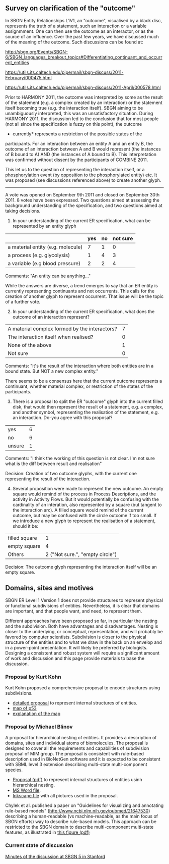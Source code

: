 Survey on clarification of the "outcome"
----------------------------------------

In SBGN Entity Relationships L1V1, an "outcome", visualised by a black disc, represents the truth of a statement, such an interaction or a variable assignmment. One can then use the outcome as an interactor, or as the source of an influence. Over the past few years, we have discussed much of the meaning of the outcome. Such discussions can be found at:

<http://sbgn.org/Events/SBGN-6/SBGN_languages_breakout_topics#Differentiating_continuant_and_occurrent_entities>

<https://utils.its.caltech.edu/pipermail/sbgn-discuss/2011-February/000475.html>

<https://utils.its.caltech.edu/pipermail/sbgn-discuss/2011-April/000578.html>

Prior to HARMONY 2011, the outcome was interpreted by some as the result of the statement (e.g. a complex created by an interaction) or the statement itself becoming true (e.g. the interaction itself). SBGN aiming to be unambiguously interpreted, this was an unsatisfactory situation. During HARMONY 2011, the discussion led to the conclusion that for most people (not all since the specification is fuzzy on this point), the outcome

-   currently\* represents a restriction of the possible states of the

participants. For an interaction between an entity A and an entity B, the outcome of an interaction between A and B would represent (the instances of B bound to A) AND (the instances of A bound to B). This interpretation was confirmed without dissent by the participants of COMBINE 2011.

This let us to the question of representing the interaction itself, or a phosphorylation event (by opposition to the phosphorylated entity) etc. It was proposed (see discussions referenced above) to create another glyph.

------------------------------------------------------------------------

A vote was opened on September 9th 2011 and closed on September 30th 2011. 8 votes have been expressed. Two questions aimed at assessing the background understanding of the specification, and two questions aimed at taking decisions.

1. In your understanding of the current ER specification, what can be represented by an entity glyph

|                                   | yes | no  | not sure |
|-----------------------------------|-----|-----|----------|
| a material entity (e.g. molecule) | 7   | 1   | 0        |
| a process (e.g. glycolysis)       | 1   | 4   | 3        |
| a variable (e.g blood pressure)   | 2   | 2   | 4        |

Comments: "An entity can be anything..."

While the answers are diverse, a trend emerges to say that an ER entity is currently representing continuants and not occurrents. This calls for the creation of another glyph to represent occurrent. That issue will be the topic of a further vote.

2. In your understanding of the current ER specification, what does the outcome of an interaction represent?

|                                               |     |
|-----------------------------------------------|-----|
| A material complex formed by the interactors? | 7   |
| The interaction itself when realised?         | 0   |
| None of the above                             | 1   |
| Not sure                                      | 0   |

Comments: "It's the result of the interaction where both entities are in a bound state. But NOT a new complex entity."

There seems to be a consensus here that the current outcome represents a continuant, whether material complex, or restriction of the states of the participants.

3. There is a proposal to split the ER "outcome" glyph into the current filled disk, that would then represent the result of a statement, e.g. a complex, and another symbol, representing the realisation of the statement, e.g. an interaction. Do-you agree with this proposal?

|        |     |
|--------|-----|
| yes    | 6   |
| no     | 6   |
| unsure | 1   |

Comments: "I think the working of this question is not clear. I'm not sure what is the diff between result and realisation"

Decision: Creation of two outcome glyphs, with the current one representing the result of the interaction.

4. Several proposition were made to represent the new outcome. An empty square would remind of the process in Process Descriptions, and the activity in Activity Flows. But it would potentially be confusing with the cardinality of an interation, also represented by a square (but tangent to the interaction arc). A filled square would remind of the current outcome, but may be confused with the circle outcome if too small. If we introduce a new glyph to represent the realisation of a statement, should it be:

|               |                                 |
|---------------|---------------------------------|
| filled square | 1                               |
| empty square  | 4                               |
| Others        | 2 ("Not sure.", "empty circle") |

Decision: The outcome glyph representing the interaction itself will be an empty square.

Domains, sites and motives
--------------------------

SBGN ER Level 1 Version 1 does not provide structures to represent physical or functional subdivisions of entities. Nevertheless, it is clear that domains are important, and that people want, and need, to represent them.

Different approaches have been proposed so far, in particular the nesting and the subdivision. Both have advantages and disadvantages. Nesting is closer to the underlying, or conceptual, representation, and will probably be favored by computer scientists. Subdivision is closer to the physical structure of the entities and to what we draw in the back on an envelop and in a power-point presentation. It will likely be preferred by biologists. Designing a consistent and robust system will require a significant amount of work and discussion and this page provide materials to base the discussion.

### Proposal by Kurt Kohn

Kurt Kohn proposed a comprehensive proposal to encode structures using subdivisions.

-   [detailed proposal](/media:Proposal-FineStructure.doc "wikilink") to represent internal structures of entities.
-   [map of p53](/media:P53-structure.pdf "wikilink")
-   [explanation of the map](/media:P53-structure-description.doc "wikilink")

### Proposal by Michael Blinov

A proposal for hierarchical nesting of entities. It provides a description of domains, sites and individual atoms of biomolecules. The proposal is designed to cover all the requirements and capabilities of subdivision proposal of MIM group. The proposal is consistent with rule-based description used in BioNetGen software and it is expected to be consistent with SBML level 3 extension describing multi-state multi-component species.

-   [Proposal (pdf)](/media:SBGN-hierarchical-blinov.pdf "wikilink") to represent internal structures of entities usinh hierarchical nesting.
-   [MS Word file](/media:SBGN-hierarchical-blinov.doc "wikilink").
-   [Inkscape file](/media:SBGN-hierarchical-blinov.svg "wikilink") with all pictures used in the proposal.

Chylek et al. published a paper on "Guidelines for visualizing and annotating rule-based models" (http://www.ncbi.nlm.nih.gov/pubmed/21647530) describing a human-readable (vs machine-readable, as the main focus of SBGN efforts) way to describe rule-based models. This approach can be restricted to the SBGN domain to describe multi-component multi-state features, as illustrated in [this figure (pdf)](/media:Chylek2011.pdf "wikilink")

### Current state of discussion

[Minutes of the discussion at SBGN 5 in Stanford](/Entity_Relationship_domains "wikilink")